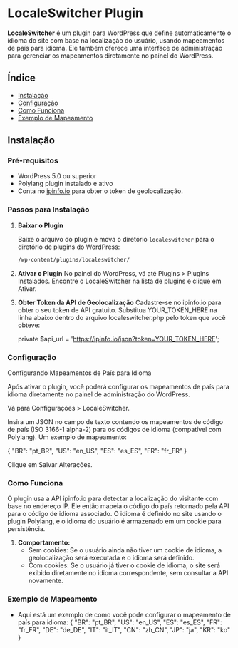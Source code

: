 # LocaleSwitcher Plugin

**LocaleSwitcher** é um plugin para WordPress que define automaticamente o idioma do site com base na localização do usuário, usando mapeamentos de país para idioma. Ele também oferece uma interface de administração para gerenciar os mapeamentos diretamente no painel do WordPress.

## Índice

- [Instalação](#instalação)
- [Configuração](#configuração)
- [Como Funciona](#como-funciona)
- [Exemplo de Mapeamento](#exemplo-de-mapeamento)

## Instalação

### Pré-requisitos

- WordPress 5.0 ou superior
- Polylang plugin instalado e ativo
- Conta no [ipinfo.io](https://ipinfo.io/) para obter o token de geolocalização.

### Passos para Instalação

1. **Baixar o Plugin**

   Baixe o arquivo do plugin e mova o diretório `localeswitcher` para o diretório de plugins do WordPress:
   ```bash
   /wp-content/plugins/localeswitcher/

2. **Ativar o Plugin**
    No painel do WordPress, vá até Plugins > Plugins Instalados.
    Encontre o LocaleSwitcher na lista de plugins e clique em Ativar.

3. **Obter Token da API de Geolocalização**
    Cadastre-se no ipinfo.io para obter o seu token de API gratuito. Substitua YOUR_TOKEN_HERE na linha abaixo dentro do arquivo localeswitcher.php pelo token que você obteve:

    private $api_url = 'https://ipinfo.io/json?token=YOUR_TOKEN_HERE';


### Configuração

Configurando Mapeamentos de País para Idioma

Após ativar o plugin, você poderá configurar os mapeamentos de país para idioma diretamente no painel de administração do WordPress.

Vá para Configurações > LocaleSwitcher.

Insira um JSON no campo de texto contendo os mapeamentos de código de país (ISO 3166-1 alpha-2) para os códigos de idioma (compatível com Polylang). Um exemplo de mapeamento:

{
    "BR": "pt_BR",
    "US": "en_US",
    "ES": "es_ES",
    "FR": "fr_FR"
}

Clique em Salvar Alterações.


### Como Funciona
O plugin usa a API ipinfo.io para detectar a localização do visitante com base no endereço IP.
Ele então mapeia o código do país retornado pela API para o código de idioma associado.
O idioma é definido no site usando o plugin Polylang, e o idioma do usuário é armazenado em um cookie para persistência.

1. **Comportamento:**
    - Sem cookies: Se o usuário ainda não tiver um cookie de idioma, a geolocalização será executada e o idioma será definido.
    - Com cookies: Se o usuário já tiver o cookie de idioma, o site será exibido diretamente no idioma correspondente, sem consultar a API novamente.

### Exemplo de Mapeamento
   - Aqui está um exemplo de como você pode configurar o mapeamento de país para idioma:
    {
        "BR": "pt_BR",
        "US": "en_US",
        "ES": "es_ES",
        "FR": "fr_FR",
        "DE": "de_DE",
        "IT": "it_IT",
        "CN": "zh_CN",
        "JP": "ja",
        "KR": "ko"
    }


